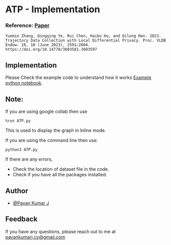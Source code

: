 # ATP - Implementation

### Reference: [Paper](https://github.com/Lonelypheonix/PrivTC-Implementation/blob/main/Paper/Collecting_Individual_Trajectories_under_Local_Differential_Privacy.pdf)

```
Yuemin Zhang, Qingqing Ye, Rui Chen, Haibo Hu, and Qilong Han. 2023.
Trajectory Data Collection with Local Differential Privacy. Proc. VLDB Endow. 16, 10 (June 2023), 2591–2604.
https://doi.org/10.14778/3603581.3603597
```

## Implementation

Please Check the example code to understand how it works [Example python notebook](https://github.com/Lonelypheonix/PrivTC-Implementation/blob/main/Privtc_Reproduction%20.ipynb). 


## Note:
If you are using google collab then use 
```
%run ATP.py
```
This is used to display the graph in Inline mode.

If you are using the command line then use:

```
python3 ATP.py
```
If there are any errors, 
- Check the location of dataset file in the code.
- Check if you have all the packages installed.



## Author

- [@Pavan Kumar J](https://github.com/Lonelypheonix)


## Feedback

If you have any questions, please reach out to me at pavankumarj.cy@gmail.com
